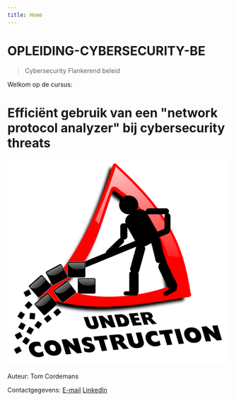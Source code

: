 ```yaml
---
title: Home
---
```


# OPLEIDING-CYBERSECURITY-BE

> Cybersecurity Flankerend beleid

Welkom op de cursus:

#  **Efficiënt gebruik van een "network protocol analyzer" bij cybersecurity threats**


![Success](./assets/under_construction.png)

Auteur: Tom Cordemans

Contactgegevens:
[E-mail](tom.cordemans@vives.be)
[LinkedIn](https://linkedin.com/in/tom-cordemans-54419821)


